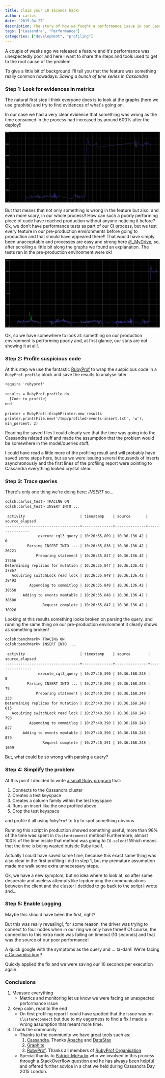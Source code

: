 ```yaml
---
title: Claim your 10 seconds back!
author: carlos
date: "2015-04-27"
description: The story of how we fought a performance issue in our Cassandra cluster
tags: ["Cassandra", "Performance"]
categories: ["development", "profiling"]
---
```


A couple of weeks ago we released a feature and it's performance was unexpectedly poor and here I want to share the steps and tools used to get to the root cause of the problem.

To give a little bit of background I'll tell you that the feature was something really common nowadays: *Saving a bunch of time series in Cassandra*

### Step 1: Look for evidences in metrics ###

The natural first step I think everyone does is to look at the graphs (here we use graphite) and try to find evidences of what's going on.

In our case we had a very clear evidence that something was wrong as the time consumed in the process had increased by around 600% after the deploy!!

![Massive time processing increase](/assets/media/events_latency_increase.png)

But that means that not only something is wrong in the feature but also, and even more scary, in our whole process!!
How can such a poorly performing piece of code have reached production without anyone noticing it before?
Ok, we don't have performance tests as part of our CI process, but we test every feature in our pre-production environments before going
to production and that should have appeared there!!
That would have simply been unacceptable and processes are easy and strong here [@_MyDrive](https://twitter.com/_mydrive), so,
after scrolling a little bit along the graphs we found an explanation. The tests ran in the pre-production environment were ok!

![Graph showing timing taken on pre-production](/assets/media/events_latency_increase_with_labs.png)

Ok, so we have somewhere to look at: something on our production environment is performing poorly and, at first glance, our stats are not showing it at all!.

### Step 2: Profile suspicious code ###

At this step we use the fantastic [RubyProf](https://github.com/ruby-prof/ruby-prof) to wrap the suspicious code in a `RubyProf.profile` block and save the
results to analyse later.

```
require 'rubyprof'

results = RubyProf.profile do
  [Code to profile]
end

printer = RubyProf::GraphPrinter.new results
printer.print(File.new('/tmp/profiled-events-insert.txt', 'w'), min_percent: 2)
```

Reading the saved files I could clearly see that the time was going into the Cassandra related stuff
and made the assumption that the problem would be somewhere in the model/queries stuff.

I could have read a little more of the profiling result and will probably have saved some steps here, but
as we were issuing several thousands of inserts asynchronously and the first lines of the profiling report
were pointing to Cassandra everything looked crystal clear.

### Step 3: Trace queries ###

There's only one thing we're doing here: *INSERT* so...

```
cqlsh:carlos_test> TRACING ON
cqlsh:carlos_test> INSERT INTO ...

 activity                         | timestamp    | source       | source_elapsed
----------------------------------+--------------+--------------+----------------
               execute_cql3_query | 10:26:35,809 | 10.36.136.42 |              0
          Parsing INSERT INTO ... | 10:26:35,836 | 10.36.136.42 |          26221
              Preparing statement | 10:26:35,847 | 10.36.136.42 |          37556
Determining replicas for mutation | 10:26:35,847 | 10.36.136.42 |          37867
   Acquiring switchLock read lock | 10:26:35,848 | 10.36.136.42 |          38492
           Appending to commitlog | 10:26:35,848 | 10.36.136.42 |          38558
        Adding to events memtable | 10:26:35,848 | 10.36.136.42 |          38600
                 Request complete | 10:26:35,847 | 10.36.136.42 |          38926
```

Looking at this results something looks broken on parsing the query, and running the
same thing on our pre-production environment it clearly shows as something broken!

```
cqlsh:benchmark> TRACING ON
cqlsh:benchmark> INSERT INTO ...

 activity                         | timestamp    | source        | source_elapsed
----------------------------------+--------------+---------------+----------------
               execute_cql3_query | 10:27:40,390 | 10.36.168.248 |              0
          Parsing INSERT INTO ... | 10:27:40,390 | 10.36.168.248 |             75
              Preparing statement | 10:27:40,390 | 10.36.168.248 |            233
Determining replicas for mutation | 10:27:40,390 | 10.36.168.248 |            615
   Acquiring switchLock read lock | 10:27:40,390 | 10.36.168.248 |            793
           Appending to commitlog | 10:27:40,390 | 10.36.168.248 |            827
        Adding to events memtable | 10:27:40,390 | 10.36.168.248 |            879
                 Request complete | 10:27:40,391 | 10.36.168.248 |           1099
```

But, what could be so wrong with parsing a query?

### Step 4: Simplify the problem ###

At this point I decided to write [a small Ruby program](https://gist.github.com/calonso/a26da8aa23f88e59abf4) that:

1. Connects to the Cassandra cluster
2. Creates a test keyspace
3. Creates a column family within the test keyspace
4. Runs an insert like the one profiled above
5. Drop the test keyspace

and profile it all using `RubyProf` to try to spot something obvious.

Running this script in production showed something useful, more than 98% of the time was spent in `Cluster#connect` method!
Furthermore, almost 100% of the time inside that method was going to `IO.select`! Which means that the time is being wasted
outside Ruby itself.

Actually I could have saved some time, because this exact same thing was also clear in the first profiling I did in step 1,
but my premature assumption made me walk some extra unnecessary steps.

Ok, we have a new symptom, but no idea where to look at, so after some desperate and useless attempts like
tcpdumping the communications between the client and the cluster I decided to go back to the script I wrote and...

### Step 5: Enable Logging ###

Maybe this should have been the first, right?

But this was really revealing!, for some reason, the driver was trying to connect to four nodes when in our ring
we only have three!! Of course, the connection to this extra node was failing on timeout (10 seconds) and that
was the source of our poor performance!

A quick google with the symptoms as the query and ... ta-dah!! We're facing [a Cassandra bug](https://issues.apache.org/jira/browse/CASSANDRA-6053)!!

Quickly applied the fix and we were saving our 10 seconds per execution again.

### Conclusions ###

1. Measure everything
    * Metrics and monitoring let us know we were facing an unexpected performance issue
2. Keep calm, read to the end
    * On first profiling report I could have spotted that the issue was on `Cluster#connect` but due to my eagerness to find a fix I made a wrong assumption that meant more time.
3. Thank the community
    * Thanks to the community we have great tools such as:
        1. [Cassandra](http://cassandra.apache.org/). Thanks [Apache](https://www.apache.org/) and [DataStax](http://www.datastax.com/)
        2. [Graphite](http://graphite.wikidot.com/)
        3. [RubyProf](https://github.com/ruby-prof/ruby-prof). Thanks all members of [RubyProf Organisation](https://github.com/ruby-prof)
    * Special thanks to [Patrick McFadin](https://twitter.com/patrickmcfadin) who we involved in this process through [a StackOverflow question](http://stackoverflow.com/questions/29302655) and he has always been helpful and offered further advice in a chat we held during Cassandra Day 2015 London.


